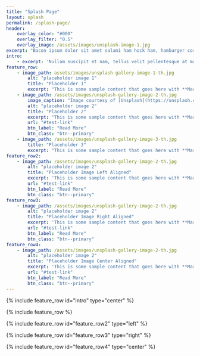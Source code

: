 ```yaml
---
title: "Splash Page"
layout: splash
permalink: /splash-page/
header:
    overlay_color: "#000"
    overlay_filter: "0.5"
    overlay_image: /assets/images/unsplash-image-1.jpg
excerpt: "Bacon ipsum dolor sit amet salami ham hock ham, hamburger corned beef short ribs kielbasa biltong t-bone drumstick tri-tip tail sirloin pork chop."
intro: 
    - excerpt: 'Nullam suscipit et nam, tellus velit pellentesque at malesuada, enim eaque. Quis nulla, netus tempor in diam gravida tincidunt, *proin faucibus* voluptate felis id sollicitudin. Centered with `type="center"`'
feature_row:
    - image_path: assets/images/unsplash-gallery-image-1-th.jpg
        alt: "placeholder image 1"
        title: "Placeholder 1"
        excerpt: "This is some sample content that goes here with **Markdown** formatting."
    - image_path: /assets/images/unsplash-gallery-image-2-th.jpg
        image_caption: "Image courtesy of [Unsplash](https://unsplash.com/)"
        alt: "placeholder image 2"
        title: "Placeholder 2"
        excerpt: "This is some sample content that goes here with **Markdown** formatting."
        url: "#test-link"
        btn_label: "Read More"
        btn_class: "btn--primary"
    - image_path: /assets/images/unsplash-gallery-image-3-th.jpg
        title: "Placeholder 3"
        excerpt: "This is some sample content that goes here with **Markdown** formatting."
feature_row2:
    - image_path: /assets/images/unsplash-gallery-image-2-th.jpg
        alt: "placeholder image 2"
        title: "Placeholder Image Left Aligned"
        excerpt: 'This is some sample content that goes here with **Markdown** formatting. Left aligned with `type="left"`'
        url: "#test-link"
        btn_label: "Read More"
        btn_class: "btn--primary"
feature_row3:
    - image_path: /assets/images/unsplash-gallery-image-2-th.jpg
        alt: "placeholder image 2"
        title: "Placeholder Image Right Aligned"
        excerpt: 'This is some sample content that goes here with **Markdown** formatting. Right aligned with `type="right"`'
        url: "#test-link"
        btn_label: "Read More"
        btn_class: "btn--primary"
feature_row4:
    - image_path: /assets/images/unsplash-gallery-image-2-th.jpg
        alt: "placeholder image 2"
        title: "Placeholder Image Center Aligned"
        excerpt: 'This is some sample content that goes here with **Markdown** formatting. Centered with `type="center"`'
        url: "#test-link"
        btn_label: "Read More"
        btn_class: "btn--primary"
---
```


{% include feature_row id="intro" type="center" %}

{% include feature_row %}

{% include feature_row id="feature_row2" type="left" %}

{% include feature_row id="feature_row3" type="right" %}

{% include feature_row id="feature_row4" type="center" %}